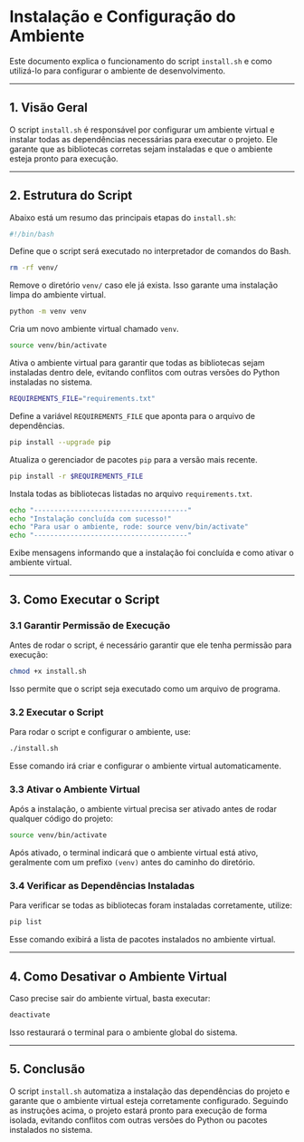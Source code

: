 # Instalação e Configuração do Ambiente

Este documento explica o funcionamento do script `install.sh` e como utilizá-lo para configurar o ambiente de desenvolvimento.

---

## 1. Visão Geral

O script `install.sh` é responsável por configurar um ambiente virtual e instalar todas as dependências necessárias para executar o projeto. Ele garante que as bibliotecas corretas sejam instaladas e que o ambiente esteja pronto para execução.

---

## 2. Estrutura do Script

Abaixo está um resumo das principais etapas do `install.sh`:

```bash
#!/bin/bash
```
Define que o script será executado no interpretador de comandos do Bash.

```bash
rm -rf venv/
```
Remove o diretório `venv/` caso ele já exista. Isso garante uma instalação limpa do ambiente virtual.

```bash
python -m venv venv
```
Cria um novo ambiente virtual chamado `venv`.

```bash
source venv/bin/activate
```
Ativa o ambiente virtual para garantir que todas as bibliotecas sejam instaladas dentro dele, evitando conflitos com outras versões do Python instaladas no sistema.

```bash
REQUIREMENTS_FILE="requirements.txt"
```
Define a variável `REQUIREMENTS_FILE` que aponta para o arquivo de dependências.

```bash
pip install --upgrade pip
```
Atualiza o gerenciador de pacotes `pip` para a versão mais recente.

```bash
pip install -r $REQUIREMENTS_FILE
```
Instala todas as bibliotecas listadas no arquivo `requirements.txt`.

```bash
echo "--------------------------------------"
echo "Instalação concluída com sucesso!"
echo "Para usar o ambiente, rode: source venv/bin/activate"
echo "--------------------------------------"
```
Exibe mensagens informando que a instalação foi concluída e como ativar o ambiente virtual.

---

## 3. Como Executar o Script

### 3.1 Garantir Permissão de Execução
Antes de rodar o script, é necessário garantir que ele tenha permissão para execução:
```bash
chmod +x install.sh
```
Isso permite que o script seja executado como um arquivo de programa.

### 3.2 Executar o Script
Para rodar o script e configurar o ambiente, use:
```bash
./install.sh
```
Esse comando irá criar e configurar o ambiente virtual automaticamente.

### 3.3 Ativar o Ambiente Virtual
Após a instalação, o ambiente virtual precisa ser ativado antes de rodar qualquer código do projeto:
```bash
source venv/bin/activate
```
Após ativado, o terminal indicará que o ambiente virtual está ativo, geralmente com um prefixo `(venv)` antes do caminho do diretório.

### 3.4 Verificar as Dependências Instaladas
Para verificar se todas as bibliotecas foram instaladas corretamente, utilize:
```bash
pip list
```
Esse comando exibirá a lista de pacotes instalados no ambiente virtual.

---

## 4. Como Desativar o Ambiente Virtual
Caso precise sair do ambiente virtual, basta executar:
```bash
deactivate
```
Isso restaurará o terminal para o ambiente global do sistema.

---

## 5. Conclusão

O script `install.sh` automatiza a instalação das dependências do projeto e garante que o ambiente virtual esteja corretamente configurado. Seguindo as instruções acima, o projeto estará pronto para execução de forma isolada, evitando conflitos com outras versões do Python ou pacotes instalados no sistema.

